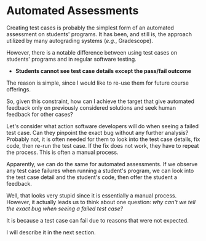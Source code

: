 # Automated Assessments

Creating test cases is probably the simplest form of an automated assessment on
students' programs. It has been, and still is, the approach utilized by many
autograding systems (*e.g.*, Gradescope).

However, there is a notable difference between using test cases on students'
programs and in regular software testing.

- **Students cannot see test case details except the pass/fail outcome**

The reason is simple, since I would like to re-use them for future course
offerings.

So, given this constraint, how can I achieve the target that give automated
feedback only on previously considered solutions and seek human feedback for
other cases?

Let's consider what action software developers will do when seeing a failed test
case. Can they pinpoint the exact bug without any further analysis? Probably
not, it is often needed for them to look into the test case details, fix code,
then re-run the test case. If the fix does not work, they have to repeat the
process. This is often a manual process.

Apparently, we can do the same for automated assessments. If we observe any test
case failures when running a student's program, we can look into the test case
detail and the student's code, then offer the student a feedback.

Well, that looks very stupid since it is essentially a manual process. However,
it actually leads us to think about one question: *why can't we tell the exact
bug when seeing a failed test case?*

It is because a test case can fail due to reasons that were not expected.

I will describe it in the next section.
